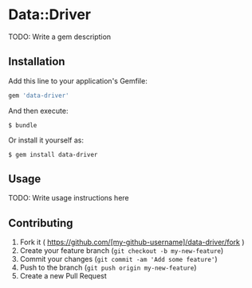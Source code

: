 # Data::Driver

TODO: Write a gem description

## Installation

Add this line to your application's Gemfile:

```ruby
gem 'data-driver'
```

And then execute:

    $ bundle

Or install it yourself as:

    $ gem install data-driver

## Usage

TODO: Write usage instructions here

## Contributing

1. Fork it ( https://github.com/[my-github-username]/data-driver/fork )
2. Create your feature branch (`git checkout -b my-new-feature`)
3. Commit your changes (`git commit -am 'Add some feature'`)
4. Push to the branch (`git push origin my-new-feature`)
5. Create a new Pull Request

